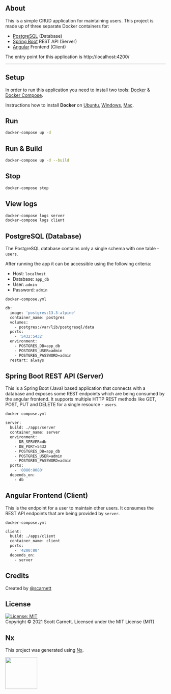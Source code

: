 ## About

This is a simple CRUD application for maintaining users. This project is made up of three separate Docker containers for:

* [PostgreSQL](https://www.postgresql.org/) (Database)
* [Spring Boot](https://spring.io/projects/spring-boot) REST API (Server)
* [Angular](https://angular.io/) Frontend (Client)

The entry point for this application is http://localhost:4200/

---

## Setup

In order to run this application you need to install two tools: [Docker](https://www.docker.com/) &amp; [Docker Compose](https://docs.docker.com/compose/).

Instructions how to install **Docker** on [Ubuntu](https://docs.docker.com/install/linux/docker-ce/ubuntu/), [Windows](https://docs.docker.com/docker-for-windows/install/), [Mac](https://docs.docker.com/docker-for-mac/install/).

## Run
```bash
docker-compose up -d
```

## Run & Build
```bash
docker-compose up -d --build
```

## Stop
```bash
docker-compose stop
```

## View logs
```bash
docker-compose logs server
docker-compose logs client
```

## PostgreSQL (Database)

The PostgreSQL database contains only a single schema with one table - `users`.

After running the app it can be accessible using the following criteria:

* Host: `localhost`
* Database: `app_db`
* User: `admin`
* Password: `admin`

`docker-compose.yml`

```bash
db:
  image: 'postgres:13.3-alpine'
  container_name: postgres
  volumes:
    - postgres:/var/lib/postgresql/data
  ports:
    - '5432:5432'
  environment:
    - POSTGRES_DB=app_db
    - POSTGRES_USER=admin
    - POSTGRES_PASSWORD=admin
  restart: always
```

## Spring Boot REST API (Server)
This is a Spring Boot (Java) based application that connects with a database and exposes some REST endpoints which are being consumed by the angular frontend. It supports multiple HTTP REST methods like GET, POST, PUT and DELETE for a single resource - `users`.

`docker-compose.yml`

```bash
server:
  build: ./apps/server
  container_name: server
  environment:
    - DB_SERVER=db
    - DB_PORT=5432
    - POSTGRES_DB=app_db
    - POSTGRES_USER=admin
    - POSTGRES_PASSWORD=admin
  ports:
    - '8080:8080'
  depends_on:
    - db
```

## Angular Frontend (Client)

This is the endpoint for a user to maintain other users. It consumes the REST API endpoints that are being provided by `server`.

`docker-compose.yml`

```bash
client:
  build: ./apps/client
  container_name: client
  ports:
    - '4200:80'
  depends_on:
    - server
```

## Credits
Created by [@scarnett](https://github.com/scarnett/)

## License
[![License: MIT](https://img.shields.io/badge/License-MIT-yellow.svg)](https://opensource.org/licenses/MIT)  
Copyright &copy; 2021 Scott Carnett. Licensed under the MIT License (MIT)

## Nx
<p>This project was generated using <a href="https://nx.dev" target="_blank">Nx</a>.</p>
<img src="https://raw.githubusercontent.com/nrwl/nx/master/images/nx-logo.png" width="100" />